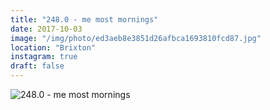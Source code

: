 ```yaml
---
title: "248.0 - me most mornings"
date: 2017-10-03
image: "/img/photo/ed3aeb8e3851d26afbca1693810fcd87.jpg"
location: "Brixton"
instagram: true
draft: false
---
```


![248.0 - me most mornings](/img/photo/ed3aeb8e3851d26afbca1693810fcd87.jpg)
